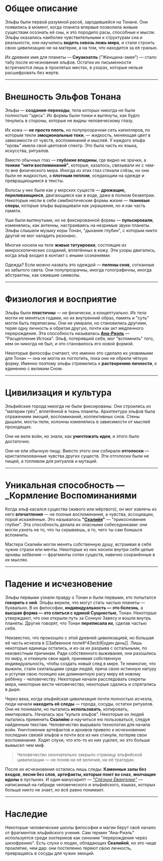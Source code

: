 # Общее описание

Эльфы были первой разумной расой, зародившейся на Тонане. Они появились в момент, когда планета впервые позволила живым существам осознать её сны, и это породило расы, способные к мысли. Эльфы оказались наиболее чувствительными к структурам сна и реальности, они научились **видеть сквозь ложь мира**, и стали строить свою цивилизацию не на материи, а на том, что находится за её гранью.

Их древнее имя для планеты — **Сиуакоатль** ("Женщина-змея") — стало табу после исчезновения эльфов. Остатки их письменности встречаются лишь в проклятых местах, в узорах, которые нельзя расшифровать без жертв.

---
# Внешность Эльфов Тонана

Эльфы — **создания-переходы**, тела которых никогда не были полностью “здесь”. Их формы были тонки и вытянуты, как будто тянулись в стороны, которые не видны человеческому глазу.

Их кожа — **не просто плоть**, но полупрозрачная сеть капилляров, по которым текли **эмоциональные токи**, — жидкость, меняющая цвет в зависимости от чувств, воспоминаний и мыслей. У каждого эльфа “кровь” имела свой цветовой спектр. Это была часть их языка, искусства, ритуалов.

Вместо обычных глаз — **глубокие впадины**, где видно не зрачки, а **тонкие “нити воспоминаний”**, которые, казалось, связывали их с чем-то вне физического мира. Иногда из этих глаз стекали слёзы, но они были не жидкостью, а **плотным пеплом**, оседающим на одежде и превращающимся в тексты.

Волосы у них были как у морских существ — **дрожащие, переливающиеся**, двигающиеся как в воде, даже в полном безветрии. Некоторые несли в себе симбиотические формы жизни — **тканевые споры**, которые эльфы выращивали как украшения, но и как часть памяти.

Уши были вытянутыми, но не фиксированной формы — **пульсировали**, изменялись, как антенны, настраиваясь на незримые звуки планеты. Эльфы слышали музыку коры Тонан, "дыхание глубин", с которым никто другой не мог наладить резонанс.

Многие носили на теле **живые татуировки**, состоящие из микроскопических созданий, вплетённых в кожу. Эти узоры двигались, когда эльф входил в контакт с иными сознаниями.

Одежда? Если можно назвать это одеждой — **пелены снов**, сотканные из забытого света. Они полупрозрачны, иногда голографичны, иногда абстрактны, как ожившие символы.

---

# Физиология и восприятие

Эльфы были **пластичны** — не физически, а концептуально. Их тела могли не меняться годами, но их внутренний образ, память и "суть" могли быть переписаны. Они не умирали, но становились _другими_, теряя одну личность и обретая другую, почти как акт медленного перерождения. Эта способность называлась **[Ана-Риэль][4]** — "Расщепление Истока". Эльф, потерявший себя, мог "вспомнить" того, кем он никогда не был, и это становилось его новой формой.

Некоторые философы считают, что именно это сделало их уязвимыми для Тонан — она не могла их поглотить, пока они не обрели чёткую форму. Именно поэтому эльфы стремились к **растворению личности**, к единению с великим Сном.

---

# Цивилизация и культура

Эльфийские города никогда не были фиксированы. Они строились из "материи грёз", вплетённой в ткань планеты. Архитектура эльфов была отражением эмоций, воспоминаний, коллективных снов. Стены дышали, мосты пели, колонны изменялись в зависимости от мыслей проходящих.

Они не вели войн, но знали, как **уничтожать идеи**, и этого было достаточно.

Они не ели обычную пищу. Вместо этого они собирали **отголоски** — кристаллизованные чувства других существ. Эти отголоски были не пищей, а топливом для ритуалов и мутаций.

---

# Уникальная способность — _Кормление Воспоминаниями

Когда эльф касался существа (живого или мёртвого), он мог извлечь из него **впечатления** — не полные воспоминания, а чувства, ассоциации, порой искажённые. Это называлось **"[Скалийя][2]"** — "прикосновение глубин". Эта способность делала их опасными собеседниками: они могли _узнать_ не то, что ты скрываешь, а то, чего ты сам боишься вспомнить.

Мастера Скалийи могли менять собственную душу, встраивая в себя чужие страхи или мечты. Некоторые из них носили внутри себя целые _архивы забвения_ — фрагменты сотен существ, навечно сохранённые в их мыслях.

---

# Падение и исчезновение

Эльфы первыми узнали правду о Тонан и были первыми, кто попытался **говорить с ней**. Эльфы верили, что могут стать частью планеты — буквально. В их философии, **индивидуальность — это болезнь**, а **высшая форма — это слиться с единой Сущностью**, Тонан. Некоторые утверждают, что они открыли путь за Сонную Завесу и вошли внутрь планеты. Другие говорят, что Тонан **переписала их**, сделав частью себя.

Неизвестно, что произошло с этой древней цивилизацией, но большая её часть исчезла в [[Забвенное поле#^43ecb9|один день]]. Лишь некоторые единицы остались, и из-за их разрыва с остальными, по неизвестным причинам. Ради собственного выживания, они разошлись по миру, и откинули свои идей, принимая собственную индивидуальность, чтобы создать новый след в мире. Те немногие, что выжили, стали скитальцами среди людей, пряча свою истинную натуру и уступая свою позицию как доминантную расу миру её новому ребёнку - человечеству. Некоторые начали расследовать секреты мира, некоторые вести человечество, некоторые сдались и спрятались в дыре.

Через века, когда эльфийская цивилизация почти полностью исчезла, люди начали **находить её следы** — города, сосуды, остатки ритуалов. Они не понимали, но пытались **использовать**, копировать, имитировать. Началась эра “культа эльфов”. Некоторые их людей пытались применить **Скалийю** и научиться ею пользоваться, следуя найденным текстам. Человечество вырывало технологии для начала войн. Уничтожение артефактов и архивов привело к исчезновению последних связей эльфов и почти все из них сгинули, потеряв свои воспоминания. Ходят слухи, что кто-то из них уцелел, но это больше вымысел чем миф.

> Человечество окончательно закрыло страницу эльфийской цивилизации — не поняв ни её величия, ни её трагедии.

После их исчезновения остались лишь следы: **Каменные залы без входов**, **песни без слов**, **артефакты, которые поют во снах**, **молчащие идолы** в пустынях. И один манускрипт — [_"Слёзное Евангелие"_][3] — написанный на гибриде человеческого и эльфийского, языках, которых больше никто не знает, но всё равно понимает.

---

# Наследие

Некоторые человеческие школы философии и магии берут своё начало от фрагментов эльфийского учения. Сам термин "Ана-Риэль" используется среди эзотериков как синоним "перерождения через шизофрению". Есть слухи о людях, обладающих **Скалийей**, но это чаще проклятие, чем дар: они постепенно теряют свою личность, превращаясь в сосуды для чужих эмоций.

[1]: obsidian://open?vault=%D0%A4%D0%B5%D0%BD%D1%82%D0%B5%D0%B7%D0%B8%20%D0%BC%D0%B8%D1%80&file=%D0%9A%D0%B0%D0%BA%D0%BE%D0%B9-%D0%BD%D0%B8%D0%B1%D1%83%D0%B4%D1%8C%20%D0%B2%D0%B0%D0%B6%D0%BD%D1%8B%D0%B9%20%D1%87%D0%B5%D0%BB%D0%BE%D0%B2%D0%B5%D1%87%D0%B5%D1%81%D0%BA%D0%B8%D0%B9%20%D0%B8%D1%81%D1%82%D0%BE%D1%80%D0%B8%D0%BA
[2]: obsidian://open?vault=%D0%A4%D0%B5%D0%BD%D1%82%D0%B5%D0%B7%D0%B8%20%D0%BC%D0%B8%D1%80&file=%D0%A1%D0%BA%D0%B0%D0%BB%D0%B8%D0%B9%D1%8F
[3]: obsidian://open?vault=%D0%A4%D0%B5%D0%BD%D1%82%D0%B5%D0%B7%D0%B8%20%D0%BC%D0%B8%D1%80&file=%D0%AD%D0%BB%D1%8C%D1%84%D1%8B%20%D0%A2%D0%BE%D0%BD%D0%B0%D0%BD%D0%B0%2F%D0%A1%D0%BB%D1%91%D0%B7%D0%BD%D0%BE%D0%B5%20%D0%95%D0%B2%D0%B0%D0%BD%D0%B3%D0%B5%D0%BB%D0%B8%D0%B5
[4]: obsidian://open?vault=%D0%A4%D0%B5%D0%BD%D1%82%D0%B5%D0%B7%D0%B8%20%D0%BC%D0%B8%D1%80&file=%D0%AD%D0%BB%D1%8C%D1%84%D1%8B%20%D0%A2%D0%BE%D0%BD%D0%B0%D0%BD%D0%B0%2F%D0%90%D0%BD%D0%B0-%D0%A0%D0%B8%D1%8D%D0%BB%D1%8C
